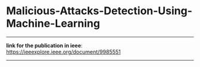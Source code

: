 # Malicious-Attacks-Detection-Using-Machine-Learning
____________________________

**link for the publication in ieee**:
https://ieeexplore.ieee.org/document/9985551
____________________________

